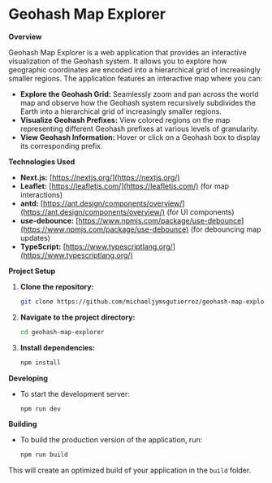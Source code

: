 # Geohash Map Explorer

**Overview**

Geohash Map Explorer is a web application that provides an interactive visualization of the Geohash system. It allows you to explore how geographic coordinates are encoded into a hierarchical grid of increasingly smaller regions. The application features an interactive map where you can:

- **Explore the Geohash Grid:** Seamlessly zoom and pan across the world map and observe how the Geohash system recursively subdivides the Earth into a hierarchical grid of increasingly smaller regions.
- **Visualize Geohash Prefixes:** View colored regions on the map representing different Geohash prefixes at various levels of granularity.
- **View Geohash Information:** Hover or click on a Geohash box to display its corresponding prefix.

**Technologies Used**

- **Next.js:** [https://nextjs.org/](https://nextjs.org/)
- **Leaflet:** [https://leafletjs.com/](https://leafletjs.com/) (for map interactions)
- **antd:** [https://ant.design/components/overview/](https://ant.design/components/overview/) (for UI components)
- **use-debounce:** [https://www.npmjs.com/package/use-debounce](https://www.npmjs.com/package/use-debounce) (for debouncing map updates)
- **TypeScript:** [https://www.typescriptlang.org/](https://www.typescriptlang.org/)

**Project Setup**

1.  **Clone the repository:**

    ```bash
    git clone https://github.com/michaeljymsgutierrez/geohash-map-explorer.git
    ```

2.  **Navigate to the project directory:**

    ```bash
    cd geohash-map-explorer
    ```

3.  **Install dependencies:**

    ```bash
    npm install
    ```

**Developing**

- To start the development server:

    ```bash
    npm run dev
    ```

**Building**

- To build the production version of the application, run:

    ```bash
    npm run build
    ```

This will create an optimized build of your application in the `build` folder.
